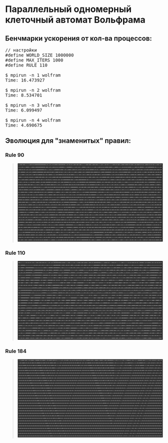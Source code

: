 # Параллельный одномерный клеточный автомат Вольфрама

## Бенчмарки ускорения от кол-ва процессов:
<pre>
// настройки
#define WORLD_SIZE 1000000
#define MAX_ITERS 1000
#define RULE 110

$ mpirun -n 1 wolfram 
Time: 16.473927

$ mpirun -n 2 wolfram
Time: 8.534701

$ mpirun -n 3 wolfram
Time: 6.099497

$ mpirun -n 4 wolfram
Time: 4.690675
</pre>

## Эволюция для "знаменитых" правил:

### Rule 90
> ![](rule_90.png)

### Rule 110
> ![](rule_110.png)

### Rule 184
> ![](rule_184.png)
